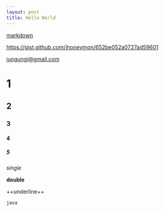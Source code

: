 ```yaml
---
layout: post
title: Hello World
---
```


[markdown](https://gist.github.com/ihoneymon/652be052a0727ad59601)

<https://gist.github.com/ihoneymon/652be052a0727ad59601>

<jungungi@gmail.com>


# 1
## 2
### 3
#### 4
##### 5

*single*

**double**

++underline++

```java```


